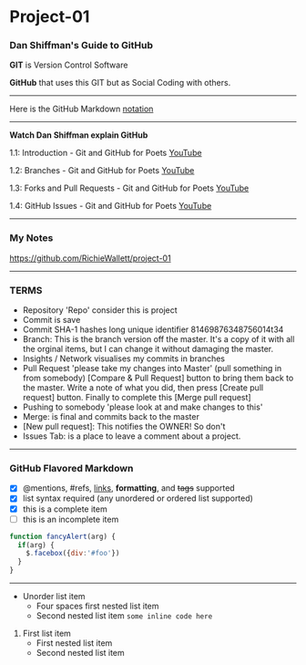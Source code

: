 # Project-01

### Dan Shiffman's Guide to GitHub

**GIT** is Version Control Software

**GitHub** that uses this GIT but as Social Coding with others.

---

Here is the GitHub Markdown [notation](https://help.github.com/en/articles/basic-writing-and-formatting-syntax)

---

**Watch Dan Shiffman explain GitHub**

1.1: Introduction - Git and GitHub for Poets [YouTube](t.ly/qNx3J)

1.2: Branches - Git and GitHub for Poets [YouTube](t.ly/qNx3J)

1.3: Forks and Pull Requests - Git and GitHub for Poets [YouTube](t.ly/PBvz8)

1.4: GitHub Issues - Git and GitHub for Poets [YouTube](t.ly/65Rrx)

---

### My Notes
https://github.com/RichieWallett/project-01

---

### TERMS

* Repository 'Repo' consider this is project
* Commit is save
* Commit SHA-1 hashes long unique identifier 81469876348756014t34
* Branch: This is the branch version off the master. It's a copy of it with all the orginal items, but I can change it without damaging the master.
* Insights / Network visualises my commits in branches
* Pull Request 'please take my changes into Master' (pull something in from somebody) [Compare & Pull Request] button to bring them back to the master. Write a note of what you did, then press [Create pull request] button. Finally to complete this [Merge pull request]
* Pushing to somebody 'please look at and make changes to this'
* Merge: is final and commits back to the master
* [New pull request]: This notifies the OWNER! So don't
* Issues Tab: is a place to leave a comment about a project.

---

### GitHub Flavored Markdown

- [x] @mentions, #refs, [links](), **formatting**, and <del>tags</del> supported
- [x] list syntax required (any unordered or ordered list supported)
- [x] this is a complete item
- [ ] this is an incomplete item

```javascript
function fancyAlert(arg) {
  if(arg) {
    $.facebox({div:'#foo'})
  }
}
```
---

* Unorder list item
    - Four spaces first nested list item
    - Second nested list item `some inline code here`

1. First list item
    - First nested list item
    - Second nested list item

